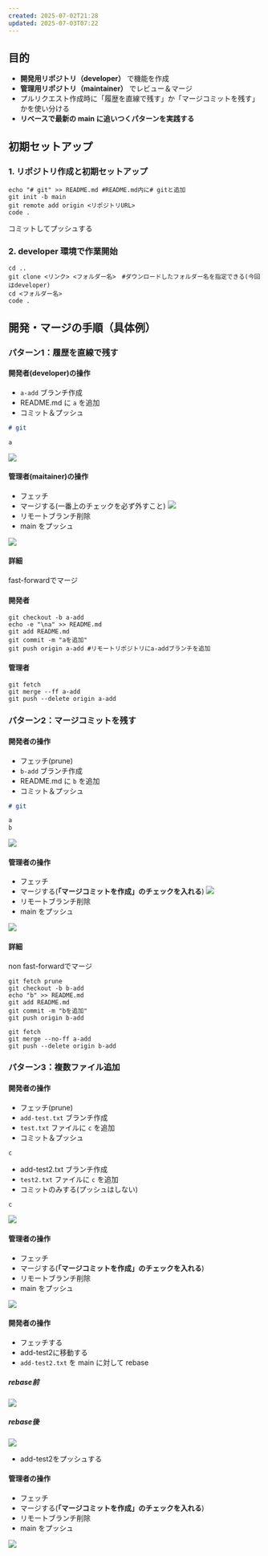 ```yaml
---
created: 2025-07-02T21:28
updated: 2025-07-03T07:22
---
```

## 目的
- **開発用リポジトリ（developer）** で機能を作成
- **管理用リポジトリ（maintainer）** でレビュー＆マージ
- プルリクエスト作成時に「履歴を直線で残す」か「マージコミットを残す」かを使い分ける
- **リベースで最新の main に追いつくパターンを実践する**

## 初期セットアップ

### 1. リポジトリ作成と初期セットアップ

```
echo "# git" >> README.md #README.md内に# gitと追加
git init -b main 
git remote add origin <リポジトリURL>
code .
```

コミットしてプッシュする

### 2. developer 環境で作業開始

```
cd ..
git clone <リンク> <フォルダー名>　#ダウンロードしたフォルダー名を指定できる(今回はdeveloper)
cd <フォルダー名>
code .
```


## 開発・マージの手順（具体例）

### パターン1：履歴を直線で残す

#### 開発者(developer)の操作

- `a-add` ブランチ作成
- README.md に `a` を追加
- コミット＆プッシュ

```README.md
# git 

a
```



![](https://i.imgur.com/OTZFIAk.png)

#### 管理者(maitainer)の操作

- フェッチ
- マージする(一番上のチェックを必ず外すこと)
![](https://i.imgur.com/3pZqWBg.png)
- リモートブランチ削除
- main をプッシュ

![](https://i.imgur.com/7GqjP7q.png)

#### 詳細

fast-forwardでマージ
#### 開発者
```
git checkout -b a-add
echo -e "\na" >> README.md
git add README.md
git commit -m "aを追加"
git push origin a-add #リモートリポジトリにa-addブランチを追加
```
#### 管理者

```
git fetch
git merge --ff a-add
git push --delete origin a-add
```

### パターン2：マージコミットを残す

#### 開発者の操作

- フェッチ(prune)
- `b-add` ブランチ作成
- README.md に `b` を追加
- コミット＆プッシュ


```README.md
# git 

a
b
```


![](https://i.imgur.com/t8uSpCe.png)

#### 管理者の操作

- フェッチ
- マージする(**「マージコミットを作成」のチェックを入れる**)
![](https://i.imgur.com/4AMWPSU.png)
- リモートブランチ削除
- main をプッシュ

![](https://i.imgur.com/V0RCoCH.png)

#### 詳細

non fast-forwardでマージ

```
git fetch prune
git checkout -b b-add
echo "b" >> README.md
git add README.md
git commit -m "bを追加"
git push origin b-add
```

```
git fetch
git merge --no-ff a-add
git push --delete origin b-add
```

### パターン3：複数ファイル追加

#### 開発者の操作

- フェッチ(prune)
- `add-test.txt` ブランチ作成
- `test.txt` ファイルに `c` を追加
- コミット＆プッシュ

```test.txt
c
```

- add-test2.txt ブランチ作成
- `test2.txt` ファイルに `c` を追加
- コミットのみする(プッシュはしない)

```test2.txt
c
```

![](https://i.imgur.com/Np0nnOB.png)

#### 管理者の操作
- フェッチ
- マージする(**「マージコミットを作成」のチェックを入れる**)
- リモートブランチ削除
- main をプッシュ


![](https://i.imgur.com/aTs1Vq1.png)

#### 開発者の操作
* フェッチする
* add-test2に移動する
* `add-test2.txt` を main に対して rebase

##### rebase前

![](https://i.imgur.com/eOHe73u.png)


##### rebase後

![](https://i.imgur.com/t5UVBzo.png)

*  add-test2をプッシュする
#### 管理者の操作

- フェッチ
- マージする(**「マージコミットを作成」のチェックを入れる**)
- リモートブランチ削除
- main をプッシュ


![](https://i.imgur.com/wrgKbho.png)
